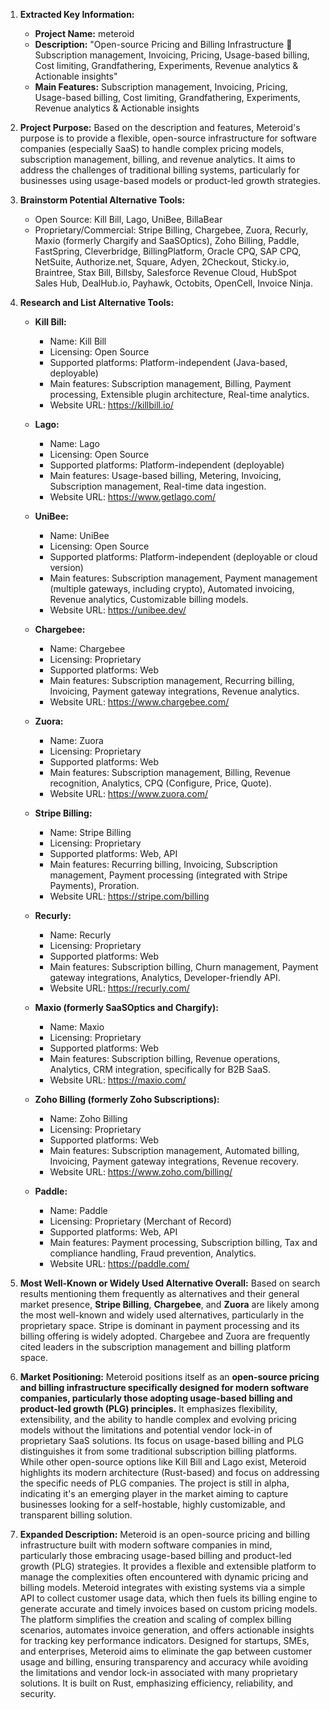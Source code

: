 1.  **Extracted Key Information:**
    *   **Project Name:** meteroid
    *   **Description:** "Open-source Pricing and Billing Infrastructure 🚀 Subscription management, Invoicing, Pricing, Usage-based billing, Cost limiting, Grandfathering, Experiments, Revenue analytics & Actionable insights"
    *   **Main Features:** Subscription management, Invoicing, Pricing, Usage-based billing, Cost limiting, Grandfathering, Experiments, Revenue analytics & Actionable insights

2.  **Project Purpose:** Based on the description and features, Meteroid's purpose is to provide a flexible, open-source infrastructure for software companies (especially SaaS) to handle complex pricing models, subscription management, billing, and revenue analytics. It aims to address the challenges of traditional billing systems, particularly for businesses using usage-based models or product-led growth strategies.

3.  **Brainstorm Potential Alternative Tools:**
    *   Open Source: Kill Bill, Lago, UniBee, BillaBear
    *   Proprietary/Commercial: Stripe Billing, Chargebee, Zuora, Recurly, Maxio (formerly Chargify and SaaSOptics), Zoho Billing, Paddle, FastSpring, Cleverbridge, BillingPlatform, Oracle CPQ, SAP CPQ, NetSuite, Authorize.net, Square, Adyen, 2Checkout, Sticky.io, Braintree, Stax Bill, Billsby, Salesforce Revenue Cloud, HubSpot Sales Hub, DealHub.io, Payhawk, Octobits, OpenCell, Invoice Ninja.

4.  **Research and List Alternative Tools:**

    *   **Kill Bill:**
        *   Name: Kill Bill
        *   Licensing: Open Source
        *   Supported platforms: Platform-independent (Java-based, deployable)
        *   Main features: Subscription management, Billing, Payment processing, Extensible plugin architecture, Real-time analytics.
        *   Website URL: https://killbill.io/

    *   **Lago:**
        *   Name: Lago
        *   Licensing: Open Source
        *   Supported platforms: Platform-independent (deployable)
        *   Main features: Usage-based billing, Metering, Invoicing, Subscription management, Real-time data ingestion.
        *   Website URL: https://www.getlago.com/

    *   **UniBee:**
        *   Name: UniBee
        *   Licensing: Open Source
        *   Supported platforms: Platform-independent (deployable or cloud version)
        *   Main features: Subscription management, Payment management (multiple gateways, including crypto), Automated invoicing, Revenue analytics, Customizable billing models.
        *   Website URL: https://unibee.dev/

    *   **Chargebee:**
        *   Name: Chargebee
        *   Licensing: Proprietary
        *   Supported platforms: Web
        *   Main features: Subscription management, Recurring billing, Invoicing, Payment gateway integrations, Revenue analytics.
        *   Website URL: https://www.chargebee.com/

    *   **Zuora:**
        *   Name: Zuora
        *   Licensing: Proprietary
        *   Supported platforms: Web
        *   Main features: Subscription management, Billing, Revenue recognition, Analytics, CPQ (Configure, Price, Quote).
        *   Website URL: https://www.zuora.com/

    *   **Stripe Billing:**
        *   Name: Stripe Billing
        *   Licensing: Proprietary
        *   Supported platforms: Web, API
        *   Main features: Recurring billing, Invoicing, Subscription management, Payment processing (integrated with Stripe Payments), Proration.
        *   Website URL: https://stripe.com/billing

    *   **Recurly:**
        *   Name: Recurly
        *   Licensing: Proprietary
        *   Supported platforms: Web
        *   Main features: Subscription billing, Churn management, Payment gateway integrations, Analytics, Developer-friendly API.
        *   Website URL: https://recurly.com/

    *   **Maxio (formerly SaaSOptics and Chargify):**
        *   Name: Maxio
        *   Licensing: Proprietary
        *   Supported platforms: Web
        *   Main features: Subscription billing, Revenue operations, Analytics, CRM integration, specifically for B2B SaaS.
        *   Website URL: https://maxio.com/

    *   **Zoho Billing (formerly Zoho Subscriptions):**
        *   Name: Zoho Billing
        *   Licensing: Proprietary
        *   Supported platforms: Web
        *   Main features: Subscription management, Automated billing, Invoicing, Payment gateway integrations, Revenue recovery.
        *   Website URL: https://www.zoho.com/billing/

    *   **Paddle:**
        *   Name: Paddle
        *   Licensing: Proprietary (Merchant of Record)
        *   Supported platforms: Web, API
        *   Main features: Payment processing, Subscription billing, Tax and compliance handling, Fraud prevention, Analytics.
        *   Website URL: https://paddle.com/

5.  **Most Well-Known or Widely Used Alternative Overall:** Based on search results mentioning them frequently as alternatives and their general market presence, **Stripe Billing**, **Chargebee**, and **Zuora** are likely among the most well-known and widely used alternatives, particularly in the proprietary space. Stripe is dominant in payment processing and its billing offering is widely adopted. Chargebee and Zuora are frequently cited leaders in the subscription management and billing platform space.

6.  **Market Positioning:** Meteroid positions itself as an **open-source pricing and billing infrastructure specifically designed for modern software companies, particularly those adopting usage-based billing and product-led growth (PLG) principles.** It emphasizes flexibility, extensibility, and the ability to handle complex and evolving pricing models without the limitations and potential vendor lock-in of proprietary SaaS solutions. Its focus on usage-based billing and PLG distinguishes it from some traditional subscription billing platforms. While other open-source options like Kill Bill and Lago exist, Meteroid highlights its modern architecture (Rust-based) and focus on addressing the specific needs of PLG companies. The project is still in alpha, indicating it's an emerging player in the market aiming to capture businesses looking for a self-hostable, highly customizable, and transparent billing solution.

7.  **Expanded Description:** Meteroid is an open-source pricing and billing infrastructure built with modern software companies in mind, particularly those embracing usage-based billing and product-led growth (PLG) strategies. It provides a flexible and extensible platform to manage the complexities often encountered with dynamic pricing and billing models. Meteroid integrates with existing systems via a simple API to collect customer usage data, which then fuels its billing engine to generate accurate and timely invoices based on custom pricing models. The platform simplifies the creation and scaling of complex billing scenarios, automates invoice generation, and offers actionable insights for tracking key performance indicators. Designed for startups, SMEs, and enterprises, Meteroid aims to eliminate the gap between customer usage and billing, ensuring transparency and accuracy while avoiding the limitations and vendor lock-in associated with many proprietary solutions. It is built on Rust, emphasizing efficiency, reliability, and security.